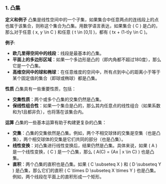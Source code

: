 ### 1. 凸集

**定义和例子**
凸集是线性空间中的一个子集，如果集合中任意两点的连线段上的点也属于该集合，则称这个集合为凸集。用数学语言表达，如果集合 \( C \) 是凸的，那么对于任意 \( x, y \in C \) 和任意 \( t \in [0,1] \)，都有 \( tx + (1-t)y \in C \)。

**例子**:
- **欧几里得空间中的线段**：线段是最基本的凸集。
- **平面上的多边形区域**：如果一个多边形是凸的（即内角都不超过180度），那么它是一个凸集。
- **高维空间中的球和椭球**：在任意维度的空间中，所有点到中心的距离小于等于某个固定值的集合（即球或椭球）都是凸集。

**性质**
凸集具有一些重要性质，包括：
- **交集性质**：两个或多个凸集的交集仍然是凸集。
- **保线性组合性**：如果一个集合是凸的，那么其内任意点的线性组合（如果系数和为1且都非负），也将落在该集合内。

**运算**
凸集的一些基本运算有助于构建更复杂的凸集：
- **交集**：凸集的交集依然是凸集。例如，两个不相交球体的交集是空集（也是凸集），两个相交球体的交集是它们共同的部分（也是凸集）。
- **线性变换**：对凸集进行线性变换后，结果仍然是凸集。具体来说，如果 \( A \) 是一个线性变换，\( C \) 是一个凸集，那么 \( A(C) = \{Ax | x \in C\} \) 也是凸集。
- **直积**：两个凸集的直积也是凸集。如果 \( C \subseteq X \) 和 \( D \subseteq Y \) 是凸集，那么它们的直积 \( C \times D \subseteq X \times Y \) 也是凸集。例如，两个线段在平面上的直积形成一个矩形。

